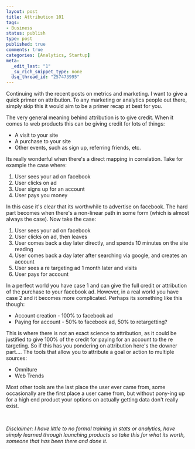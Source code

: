 ```yaml
--- 
layout: post
title: Attribution 101
tags: 
- Business
status: publish
type: post
published: true
comments: true
categories: [Analytics, Startup]
meta: 
  _edit_last: "1"
  _su_rich_snippet_type: none
  dsq_thread_id: "257473995"
---
```

Continuing with the recent posts on metrics and marketing. I want to give a quick primer on attribution. To any marketing or analytics people out there, simply skip this it would aim to be a primer recap at best for you.

The very general meaning behind attribution is to give credit. When it comes to web products this can be giving credit for lots of things:
<ul>
	<li>A visit to your site</li>
	<li>A purchase to your site</li>
	<li>Other events, such as sign up, referring friends, etc.</li>
</ul>
<!--more-->
Its really wonderful when there's a direct mapping in correlation. Take for example the case where:
<ol>
	<li>User sees your ad on facebook</li>
	<li>User clicks on ad</li>
	<li>User signs up for an account</li>
	<li>User pays you money</li>
</ol>
In this case it's clear that its worthwhile to advertise on facebook. The hard part becomes when there's a non-linear path in some form (which is almost always the case). Now take the case:
<ol>
	<li>User sees your ad on facebook</li>
	<li>User clicks on ad, then leaves</li>
	<li>User comes back a day later directly, and spends 10 minutes on the site reading</li>
	<li>User comes back a day later after searching via google, and creates an account</li>
	<li>User sees a re targeting ad 1 month later and visits</li>
	<li>User pays for account</li>
</ol>
In a perfect world you have case 1 and can give the full credit or attribution of the purchase to your facebook ad. However, in a real world you have case 2 and it becomes more complicated. Perhaps its something like this though:
<ul>
	<li>Account creation - 100% to facebook ad</li>
	<li>Paying for account - 50% to facebook ad, 50% to retargetting?</li>
</ul>
This is where there is not an exact science to attribution, as it could be justified to give 100% of the credit for paying for an account to the re targeting. So if this has you pondering on attribution here's the downer part.... The tools that allow you to attribute a goal or action to multiple sources:
<ul>
	<li>Omniture</li>
	<li>Web Trends</li>
</ul>
Most other tools are the last place the user ever came from, some occasionally are the first place a user came from, but without pony-ing up for a high end product your options on actually getting data don't really exist.

&nbsp;

<em>Disclaimer: I have little to no formal training in stats or analytics, have simply learned through launching products so take this for what its worth, someone that has been there and done it.</em>

